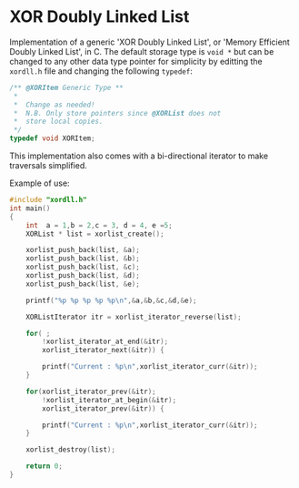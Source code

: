 # XOR Doubly Linked List

Implementation of a generic 'XOR Doubly Linked List', or 'Memory Efficient Doubly Linked List', in C.
The default storage type is ```void *``` but can be changed to any other data type pointer for simplicity
by editting the ```xordll.h``` file and changing the following ```typedef```:

```c
/** @XORItem Generic Type **
 *
 *  Change as needed!
 *  N.B. Only store pointers since @XORList does not
 *  store local copies.
 */
typedef void XORItem;
```

This implementation also comes with a bi-directional iterator to make traversals simplified.

Example of use:

```c
#include "xordll.h"
int main()
{
    int  a = 1,b = 2,c = 3, d = 4, e =5;
    XORList * list = xorlist_create();

    xorlist_push_back(list, &a);
    xorlist_push_back(list, &b);
    xorlist_push_back(list, &c);
    xorlist_push_back(list, &d);
    xorlist_push_back(list, &e);

    printf("%p %p %p %p %p\n",&a,&b,&c,&d,&e);

    XORListIterator itr = xorlist_iterator_reverse(list);

    for( ;
        !xorlist_iterator_at_end(&itr);
        xorlist_iterator_next(&itr)) {

        printf("Current : %p\n",xorlist_iterator_curr(&itr));
    }

    for(xorlist_iterator_prev(&itr);
        !xorlist_iterator_at_begin(&itr);
        xorlist_iterator_prev(&itr)) {

        printf("Current : %p\n",xorlist_iterator_curr(&itr));
    }

    xorlist_destroy(list);

    return 0;
}
```
